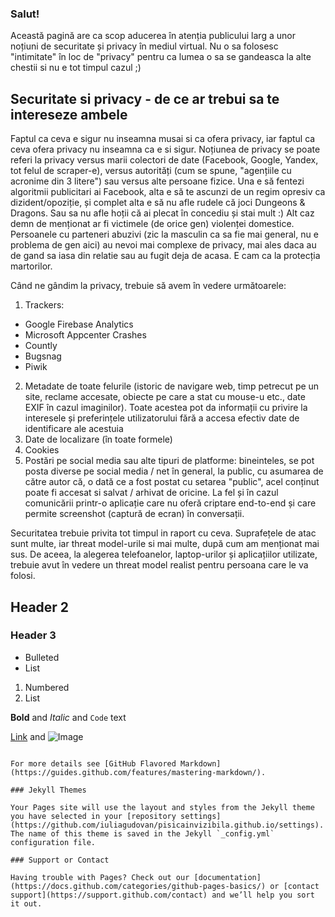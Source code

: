### Salut!

Această pagină are ca scop aducerea în atenția publicului larg a unor noțiuni de securitate și privacy în mediul virtual.
Nu o sa folosesc "intimitate" în loc de "privacy" pentru ca lumea o sa se gandeasca la alte chestii si nu e tot timpul cazul ;)


## Securitate si privacy - de ce ar trebui sa te intereseze ambele

Faptul ca ceva e sigur nu inseamna musai si ca ofera privacy, iar faptul ca ceva ofera privacy nu inseamna ca e si sigur.
Noțiunea de privacy se poate referi la privacy versus marii colectori de date (Facebook, Google, Yandex, tot felul de scraper-e), versus autorități (cum se spune, "agențiile cu acronime din 3 litere") sau versus alte persoane fizice.
Una e să fentezi algoritmii publicitari ai Facebook, alta e să te ascunzi de un regim opresiv ca dizident/opoziție, și complet alta e să nu afle rudele că joci Dungeons & Dragons. Sau sa nu afle hoții că ai plecat în concediu și stai mult :) Alt caz demn de menționat ar fi victimele (de orice gen) violenței domestice. Persoanele cu parteneri abuzivi (zic la masculin ca sa fie mai general, nu e problema de gen aici) au nevoi mai complexe de privacy, mai ales daca au de gand sa iasa din relatie sau au fugit deja de acasa. E cam ca la protecția martorilor.

Când ne gândim la privacy, trebuie să avem în vedere următoarele:
1. Trackers:
- Google Firebase Analytics
- Microsoft Appcenter Crashes
- Countly
- Bugsnag
- Piwik
2. Metadate de toate felurile (istoric de navigare web, timp petrecut pe un site, reclame accesate, obiecte pe care a stat cu mouse-u etc., date EXIF în cazul imaginilor). Toate acestea pot da informații cu privire la interesele și preferințele utilizatorului fără a accesa efectiv date de identificare ale acestuia
3. Date de localizare (în toate formele)
4. Cookies
5. Postări pe social media sau alte tipuri de platforme: bineinteles, se pot posta diverse pe social media / net în general, la public, cu asumarea de către autor că, o dată ce a fost postat cu setarea "public", acel conținut poate fi accesat si salvat / arhivat de oricine. La fel și în cazul comunicării printr-o aplicație care nu oferă criptare end-to-end și care permite screenshot (captură de ecran) în conversații.

Securitatea trebuie privita tot timpul in raport cu ceva. Suprafețele de atac sunt multe, iar threat model-urile si mai multe, după cum am menționat mai sus. De aceea, la alegerea telefoanelor, laptop-urilor și aplicațiilor utilizate, trebuie avut în vedere un threat model realist pentru persoana care le va folosi.


## Header 2
### Header 3

- Bulleted
- List

1. Numbered
2. List

**Bold** and _Italic_ and `Code` text

[Link](url) and ![Image](src)
```

For more details see [GitHub Flavored Markdown](https://guides.github.com/features/mastering-markdown/).

### Jekyll Themes

Your Pages site will use the layout and styles from the Jekyll theme you have selected in your [repository settings](https://github.com/iuliagudovan/pisicainvizibila.github.io/settings). The name of this theme is saved in the Jekyll `_config.yml` configuration file.

### Support or Contact

Having trouble with Pages? Check out our [documentation](https://docs.github.com/categories/github-pages-basics/) or [contact support](https://support.github.com/contact) and we’ll help you sort it out.
